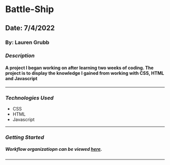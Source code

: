# Battle-Ship

## Date: 7/4/2022

### By: Lauren Grubb


### ***Description***
#### A project I began working on after learning two weeks of coding. The project is to display the knowledge I gained from working with CSS, HTML and Javascript
***

### ***Technologies Used***
* CSS
* HTML
 * Javascript
***

### ***Getting Started***

##### Workflow organizatiopn can be viewed [here](https://trello.com/b/3VT2q7R9/projects-1).
***